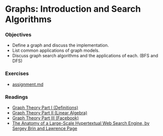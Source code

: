 # Graphs: Introduction and Search Algorithms

### Objectives

 - Define a graph and discuss the implementation.
 - List common applications of graph models.
 - Discuss graph search algorithms and the applications of each. (BFS and DFS)

### Exercises

- [assignment.md](assignment.md)


### Readings
- [Graph Theory Part I (Definitions)](http://20bits.com/article/graph-theory-part-i-introduction/)
- [Graph Theory Part II (Linear Algebra)](http://20bits.com/article/graph-theory-part-ii-linear-algebra)
- [Graph Theory Part III (Facebook)](http://20bits.com/article/graph-theory-part-iii-facebook)
- [The Anatomy of a Large-Scale Hypertextual Web Search Engine, by Sergey Brin and Lawrence Page](http://ilpubs.stanford.edu:8090/361/1/1998-8.pdf)
